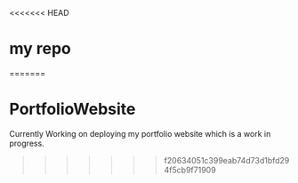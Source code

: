 <<<<<<< HEAD
# my repo
=======
# PortfolioWebsite
Currently Working on deploying my portfolio website which is a work in progress.
>>>>>>> f20634051c399eab74d73d1bfd294f5cb9f71909
